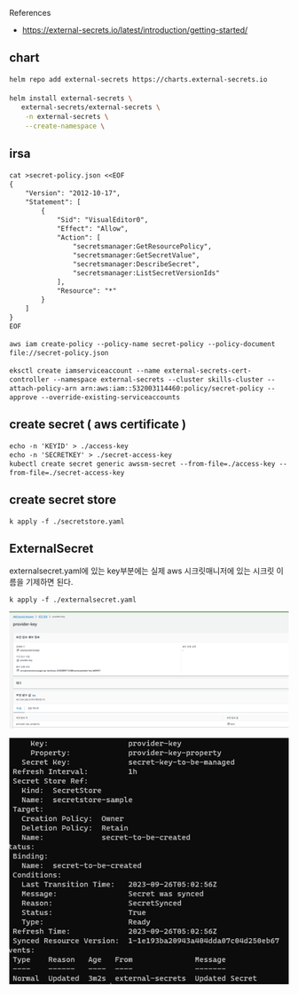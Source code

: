 References
- https://external-secrets.io/latest/introduction/getting-started/

## chart
```bash
helm repo add external-secrets https://charts.external-secrets.io

helm install external-secrets \
   external-secrets/external-secrets \
    -n external-secrets \
    --create-namespace \
```

## irsa
```
cat >secret-policy.json <<EOF
{
	"Version": "2012-10-17",
	"Statement": [
		{
			"Sid": "VisualEditor0",
			"Effect": "Allow",
			"Action": [
				"secretsmanager:GetResourcePolicy",
				"secretsmanager:GetSecretValue",
				"secretsmanager:DescribeSecret",
				"secretsmanager:ListSecretVersionIds"
			],
			"Resource": "*"
		}
	]
}
EOF

aws iam create-policy --policy-name secret-policy --policy-document file://secret-policy.json

eksctl create iamserviceaccount --name external-secrets-cert-controller --namespace external-secrets --cluster skills-cluster --attach-policy-arn arn:aws:iam::532003114460:policy/secret-policy --approve --override-existing-serviceaccounts
```



## create secret ( aws certificate )
```
echo -n 'KEYID' > ./access-key
echo -n 'SECRETKEY' > ./secret-access-key
kubectl create secret generic awssm-secret --from-file=./access-key --from-file=./secret-access-key
```

## create secret store
```
k apply -f ./secretstore.yaml
```

## ExternalSecret
externalsecret.yaml에 있는 key부분에는 실제 aws 시크릿매니저에 있는 시크릿 이름을 기제하면 된다.
```
k apply -f ./externalsecret.yaml
```
![Alt text](image-1.png)

![Alt text](image-2.png)